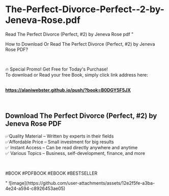 # The-Perfect-Divorce-Perfect--2-by-Jeneva-Rose.pdf
Read The Perfect Divorce (Perfect, #2) by Jeneva Rose pdf
"<p>How to Download Or Read The Perfect Divorce (Perfect, #2) by Jeneva Rose PDF?</p>
<p>&nbsp;</p>
<p>&#128293;  Special Promo! Get Free for Today's Purchase!<br />To download or Read your free Book, simply click link address here:&nbsp;<br />&nbsp;</p>
<p><a href=""https://alaniwebster.github.io/push/?book=B0DGY5F5JX""><strong>https://alaniwebster.github.io/push/?book=B0DGY5F5JX</strong></a></p>
<p>&nbsp;</p>
<h2>Download The Perfect Divorce (Perfect, #2) by Jeneva Rose PDF</h2>
<p>&#x2705;Quality Material &ndash; Written by experts in their fields<br />&#x2705;Affordable Price &ndash; Small investment for big results<br />&#x2705; Instant Access &ndash; Can be read directly anywhere and anytime<br />&#x2705; Various Topics &ndash; Business, self-development, finance, and more</p>
<p>&nbsp;</p>
<p>#BOOK #PDFBOOK #EBOOK #BESTSELLER</p>
"
![image](https://github.com/user-attachments/assets/12e2f5fe-a3ba-4e24-a594-c8926453ae05)
